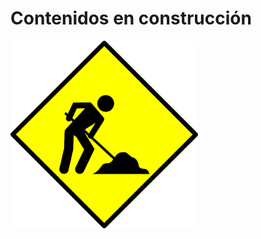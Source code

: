 # Contenidos en construcción

<img src="../img/en_construccion.png" alt="En construcción" style="width:300px;"/>
